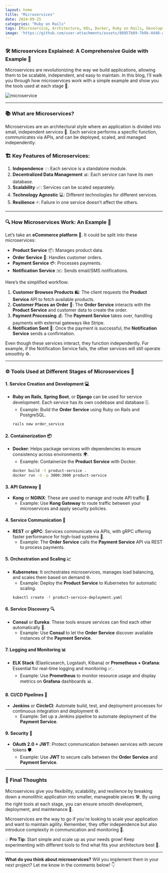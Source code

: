```yaml
---
layout: home
title: "Microservices"
date: 2024-09-25
categories: "Ruby on Rails"
tags: [Microservice, Architecture, K8s, Docker, Ruby on Rails, Development]
image: 'https://github.com/user-attachments/assets/86057b89-7b9b-4d40-a09d-c688f0d08e64'
---
```


### 🛠️ Microservices Explained: A Comprehensive Guide with Example 🚀

Microservices are revolutionizing the way we build applications, allowing them to be scalable, independent, and easy to maintain. In this blog, I’ll walk you through how microservices work with a simple example and show you the tools used at each stage 🔧.

![microservice](https://github.com/user-attachments/assets/86057b89-7b9b-4d40-a09d-c688f0d08e64)

---

### 📚 What are Microservices? 
Microservices are an architectural style where an application is divided into small, independent services 🧩. Each service performs a specific function, communicates via APIs, and can be deployed, scaled, and managed independently.

### 🏗️ Key Features of Microservices:
1. **Independence** 💡: Each service is a standalone module.
2. **Decentralized Data Management** 📊: Each service can have its own database.
3. **Scalability** 📈: Services can be scaled separately.
4. **Technology Agnostic** 💻: Different technologies for different services.
5. **Resilience** ⚡: Failure in one service doesn’t affect the others.

---

### 🔍 How Microservices Work: An Example 🎯

Let’s take an **eCommerce platform** 🛒. It could be split into these microservices:
- **Product Service** 📦: Manages product data.
- **Order Service** 🧾: Handles customer orders.
- **Payment Service** 💳: Processes payments.
- **Notification Service** ✉️: Sends email/SMS notifications.

Here’s the simplified workflow:
1. **Customer Browses Products** 🛍️: The client requests the **Product Service** API to fetch available products.
2. **Customer Places an Order** 🛒: The **Order Service** interacts with the **Product Service** and customer data to create the order.
3. **Payment Processing** 💰: The **Payment Service** takes over, handling payments with external gateways like Stripe.
4. **Notification Sent** 📲: Once the payment is successful, the **Notification Service** sends a confirmation.

Even though these services interact, they function independently. For example, if the Notification Service fails, the other services will still operate smoothly ⚙️.

---

### ⚙️ Tools Used at Different Stages of Microservices 🔧

#### 1. **Service Creation and Development** 💻
   - **Ruby on Rails**, **Spring Boot**, or **Django** can be used for service development. Each service has its own codebase and database 🗄️.
     - Example: Build the **Order Service** using Ruby on Rails and PostgreSQL.
     ```bash
     rails new order_service
     ```

#### 2. **Containerization** 📦
   - **Docker**: Helps package services with dependencies to ensure consistency across environments 🌍.
     - Example: Containerize the **Product Service** with Docker.
     ```bash
     docker build -t product-service .
     docker run -d -p 3000:3000 product-service
     ```

#### 3. **API Gateway** 🚪
   - **Kong** or **NGINX**: These are used to manage and route API traffic 🚦.
     - Example: Use **Kong Gateway** to route traffic between your microservices and apply security policies.

#### 4. **Service Communication** 🔄
   - **REST** or **gRPC**: Services communicate via APIs, with gRPC offering faster performance for high-load systems 🚀.
     - Example: The **Order Service** calls the **Payment Service** API via REST to process payments.

#### 5. **Orchestration and Scaling** 📈
   - **Kubernetes**: It orchestrates microservices, manages load balancing, and scales them based on demand 🌐.
     - Example: Deploy the **Product Service** to Kubernetes for automatic scaling.
     ```bash
     kubectl create -f product-service-deployment.yaml
     ```

#### 6. **Service Discovery** 🔍
   - **Consul** or **Eureka**: These tools ensure services can find each other automatically 🔗.
     - Example: Use **Consul** to let the **Order Service** discover available instances of the **Payment Service**.

#### 7. **Logging and Monitoring** 📊
   - **ELK Stack** (Elasticsearch, Logstash, Kibana) or **Prometheus + Grafana**: Essential for real-time logging and monitoring 📈.
     - Example: Use **Prometheus** to monitor resource usage and display metrics on **Grafana** dashboards 📊.

#### 8. **CI/CD Pipelines** 🚀
   - **Jenkins** or **CircleCI**: Automate build, test, and deployment processes for continuous integration and deployment ⚙️.
     - Example: Set up a Jenkins pipeline to automate deployment of the **Payment Service**.

#### 9. **Security** 🔐
   - **OAuth 2.0 + JWT**: Protect communication between services with secure tokens 🛡️.
     - Example: Use **JWT** to secure calls between the **Order Service** and **Payment Service**.

---

### 💭 Final Thoughts
Microservices give you flexibility, scalability, and resilience by breaking down a monolithic application into smaller, manageable pieces 🛠️. By using the right tools at each stage, you can ensure smooth development, deployment, and maintenance 🚀.

Microservices are the way to go if you're looking to scale your application and want to maintain agility. Remember, they offer independence but also introduce complexity in communication and monitoring 📡.

💡 **Pro Tip**: Start simple and scale up as your needs grow! Keep experimenting with different tools to find what fits your architecture best 🧠.

---

**What do you think about microservices?** Will you implement them in your next project? Let me know in the comments below! 👇
